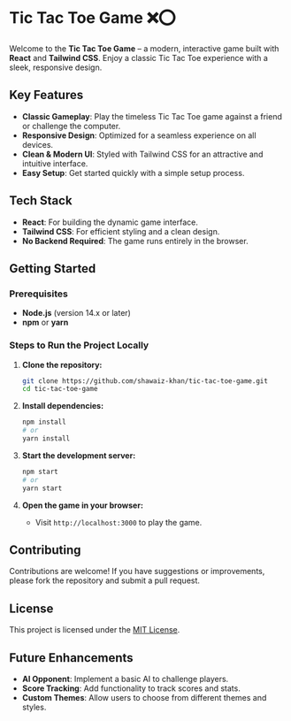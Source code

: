 # **Tic Tac Toe Game ❌⭕**

Welcome to the **Tic Tac Toe Game** – a modern, interactive game built with **React** and **Tailwind CSS**. Enjoy a classic Tic Tac Toe experience with a sleek, responsive design.

## **Key Features**

- **Classic Gameplay**: Play the timeless Tic Tac Toe game against a friend or challenge the computer.
- **Responsive Design**: Optimized for a seamless experience on all devices.
- **Clean & Modern UI**: Styled with Tailwind CSS for an attractive and intuitive interface.
- **Easy Setup**: Get started quickly with a simple setup process.

## **Tech Stack**

- **React**: For building the dynamic game interface.
- **Tailwind CSS**: For efficient styling and a clean design.
- **No Backend Required**: The game runs entirely in the browser.

## **Getting Started**

### **Prerequisites**

- **Node.js** (version 14.x or later)
- **npm** or **yarn**

### **Steps to Run the Project Locally**

1. **Clone the repository:**

   ```bash
   git clone https://github.com/shawaiz-khan/tic-tac-toe-game.git
   cd tic-tac-toe-game
   ```

2. **Install dependencies:**

   ```bash
   npm install
   # or
   yarn install
   ```

3. **Start the development server:**

   ```bash
   npm start
   # or
   yarn start
   ```

4. **Open the game in your browser:**
   - Visit `http://localhost:3000` to play the game.

## **Contributing**

Contributions are welcome! If you have suggestions or improvements, please fork the repository and submit a pull request.

## **License**

This project is licensed under the [MIT License](./LICENSE).

## **Future Enhancements**

- **AI Opponent**: Implement a basic AI to challenge players.
- **Score Tracking**: Add functionality to track scores and stats.
- **Custom Themes**: Allow users to choose from different themes and styles.